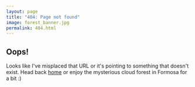 ```yaml
---
layout: page
title: "404: Page not found"
image: forest_banner.jpg
permalink: 404.html
---
```


## Oops!
Looks like I've misplaced that URL or it's pointing to something that doesn't exist. Head back [home]([site.baseurl](https://kpsimonlin.github.io/)) or enjoy the mysterious cloud forest in Formosa for a bit :)
